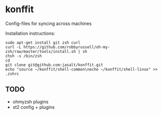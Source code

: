 konffit
=======

Config-files for syncing across machines

Installation instructions:

    sudo apt-get install git zsh curl
    curl -L https://github.com/robbyrussell/oh-my-zsh/raw/master/tools/install.sh | sh
    chsh -s /bin/zsh
    cd
    git clone git@github.com:jasalt/konffit.git
    echo "source ~/konffit/shell-common\necho ~/konffit/shell-linux" >> .zshrc

## TODO
- ohmyzsh plugins
- st2 config + plugins
